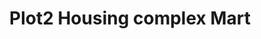 ---
title: "Plot2 Housing complex Mart"
url: /chandia/plot2-housing-complex-mart/
shop: supermarket
---